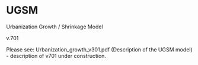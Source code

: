 # UGSM
Urbanization Growth / Shrinkage Model

v.701

Please see: Urbanization_growth_v301.pdf (Description of the UGSM model) - description of v701 under construction.
